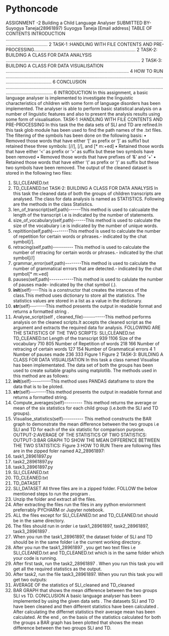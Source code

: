 # Pythoncode
ASSIGNMENT -2 Building a Child Language Analyser
SUBMITTED BY-Suyogya Taneja(28961897)
Suyogya Taneja
[Email address]
TABLE OF CONTENTS
INTRODUCTION ............................................................................................................................................................. 2
TASK-1 :HANDLING WITH FILE CONTENTS AND PRE-PROCESSING................................................................................ 2
TASK-2: BUILDING A CLASS FOR DATA ANALYSIS .......................................................................................................... 2
TASK-3: BUILDING A CLASS FOR DATA VISUALISATION ................................................................................................. 4
HOW TO RUN ................................................................................................................................................................ 6
CONCLUSION ................................................................................................................................................................. 6
INTRODUCTION
In this assignment, a basic language analyser is implemented to investigate the linguistic characteristics of children with some form of language disorders has been implemented. The analyser is able to perform basic statistical analysis on a number of linguistic features and also to present the analysis results using some form of visualisation.
TASK-1 :HANDLING WITH FILE CONTENTS AND PRE-PROCESSING
In this task the the data sets of SLI and TD are refined.In this task glob module has been used to find the path names of the .txt files.
The filtering of the symbols has been done on the following basis:
• Removed those words that have either ‘[’ as prefix or ‘]’ as suffix1 but retained these three symbols: [//], [/], and [* m:+ed]
• Retained those words that have either ‘<’ as prefix or ‘>’ as suffix but these two symbols
have been removed
• Removed those words that have prefixes of ‘&’ and ‘+’
• Retained those words that have either ‘(’ as prefix or ‘)’ as suffix but these two symbols
have been removed.
The output of the cleaned dataset is stored in the following two files:
1. SLI_CLEANED.txt
2. TD_CLEANED.txt
TASK-2: BUILDING A CLASS FOR DATA ANALYSIS
In this task the cleaned data of both the groups of children transcripts are analysed.
The class for data analysis is named as STATISTICS. Following are the methods in the class Statistics.
1. len_of_transcript(self,path)------This method is used to calcualate the length of the transcript i.e is indicated by the number of statements.
2. size_of_vocabulary(self,path)------This method is used to calculate the size of the vocabulary i.e is indicated by the number of unique words.
3. repitition(self,path)--------This method is used to calculate the number of repetition for certain words or phrases.- indicated by the chat symbol[/].
4. retracing(self,path)---------- This method is used to calculate the number of retracing for certain words or phrases.- indicated by the chat symbol[//]
5. grammar_error(self,path)--------This method is used to calculate the number of grammatical errrors that are detected.- indicated by the chat symbol[* m:+ed]
6. pauses(self,path)------------This method is used to calulate the number of pauses made- indicated by the chat symbol (.).
7. __init__(self)----This is a constructor that creates the intances of the class.This method uses dictionary to store all the statistics. The statistics values are stored in a list as a value in the dictionary.
8. __str__(self)--------This method presents the output in readable format and returns a formatted string .
9. Analyse_script(self , cleaned_file)-----------This method performs analysis on the cleaned scripts.It accepts the cleaned script as the argument and extracts the required data for analysis.
FOLLOWING ARE THE STATISTICS OF THE TWO SCRIPTS:
SLI_CLEANED.txt
TD_CLEANED.txt
Length of the transcript
939
1106
Size of the vocabulary
710
805
Number of Repetition of words
218
166
Number of retracing of certain words
127
154
Number of Grammatical errors
4
1
Number of pauses made
236
333
Figure 1
Figure 2
TASK-3: BUILDING A CLASS FOR DATA VISUALISATION
In this task a class named Visualise has been implementated. The data set of both the groups has been used to create suitable graphs using matplotlib.
The methods used in this method are as follows:
1. __init__(self)----------This method uses PANDAS dataframe to store the data that is to be ploted.
2. __str__(self)--------This method presents the output in readable format and returns a formatted string.
3. Compute_averages(self)--------- This method returns the average or mean of the six statistics for each child group (i.e.both the SLI and TD groups).
4. Visualise_statistics(self)---------- This method constructs the BAR graph to demonstrate the mean difference between the two groups i.e SLI and TD for each of the six statistic for comparison purpose.
OUTPUT-2:AVERAGE OF THE STATISTICS OF TWO STATISTICS:
OUTPUT-3:BAR GRAPH TO SHOW THE MEAN DIFFERENCE BETWEEN THE TWO STATISTICS:
Figure 3
HOW TO RUN
There are following files are in the zipped foler named A2_28961897:
1. task1_28961897.py
2. task2_28961897.py
3. task3_28961897.py
4. SLI_CLEANED.txt
5. TD_CLEANED.txt
6. TD_DATASET
7. SLI_DATASET
All three files are in a zipped folder. FOLLOW the below mentioned steps to run the program .
1. Unzip the folder and extract all the files.
2. After extracting the files run the files in any python enviornment preferrably PYCHARM or Jupyter notebook.
3. ALL the files except for SLI_CLEANED.txt and TD_CLEANED.txt should be in the same directory.
4. The files should run in order i.e task1_28961897, task2_28961897, task3_28961897 .
5. When you run the task1_28961897, the dataset folder of SLI and TD should be in the same folder i.e the current working directory.
6. After you run the task1_28961897 , you get two text files i.e SLI_CLEANED.txt and TD_CLEANED.txt which is in the same folder which your code is running.
7. After first task, run the task2_28961897 . When you run this task you will get all the required statistics as the output.
8. After task2, run the file task3_28961897. When you run this task you will get two outputs:
1. AVERAGE OF the statistics of SLI_cleaned and TD_cleaned
2. BAR GRAPH that shows the mean difference between the two groups SLI vs TD.
CONCLUSION
A basic language analyser has been implemented by using the given data sets . The datasets SLI and TD have been cleaned and then different statistics have been calculated . After calculating the differnet statistics their average mean has been calculated. At the end , on the basis of the statistics calculated for both the groups a BAR graph has been plotted that shows the mean difference between the two groups SLI and TD.
